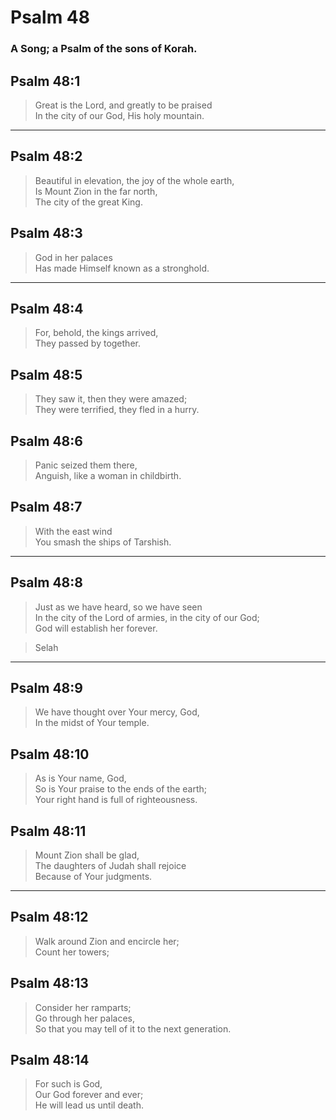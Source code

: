# Psalm 48

### A Song; a Psalm of the sons of Korah.

## Psalm 48:1

> Great is the Lord, and greatly to be praised  
> In the city of our God, His holy mountain.

---

## Psalm 48:2

> Beautiful in elevation, the joy of the whole earth,  
> Is Mount Zion in the far north,  
> The city of the great King.

## Psalm 48:3

> God in her palaces  
> Has made Himself known as a stronghold.

---

## Psalm 48:4

> For, behold, the kings arrived,  
> They passed by together.

## Psalm 48:5

> They saw it, then they were amazed;  
> They were terrified, they fled in a hurry.

## Psalm 48:6

> Panic seized them there,  
> Anguish, like a woman in childbirth.

## Psalm 48:7

> With the east wind  
> You smash the ships of Tarshish.

---

## Psalm 48:8

> Just as we have heard, so we have seen  
> In the city of the Lord of armies, in the city of our God;  
> God will establish her forever.

> Selah

---

## Psalm 48:9

> We have thought over Your mercy, God,  
> In the midst of Your temple.

## Psalm 48:10

> As is Your name, God,  
> So is Your praise to the ends of the earth;  
> Your right hand is full of righteousness.

## Psalm 48:11

> Mount Zion shall be glad,  
> The daughters of Judah shall rejoice  
> Because of Your judgments.

---

## Psalm 48:12

> Walk around Zion and encircle her;  
> Count her towers;

## Psalm 48:13

> Consider her ramparts;  
> Go through her palaces,  
> So that you may tell of it to the next generation.

## Psalm 48:14

> For such is God,  
> Our God forever and ever;  
> He will lead us until death.
